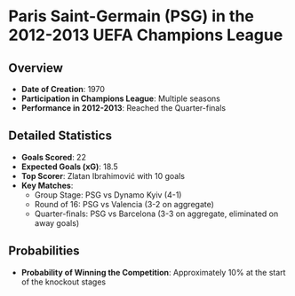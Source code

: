 # Paris Saint-Germain (PSG) in the 2012-2013 UEFA Champions League

## Overview
- **Date of Creation**: 1970
- **Participation in Champions League**: Multiple seasons
- **Performance in 2012-2013**: Reached the Quarter-finals

## Detailed Statistics
- **Goals Scored**: 22
- **Expected Goals (xG)**: 18.5
- **Top Scorer**: Zlatan Ibrahimović with 10 goals
- **Key Matches**:
  - Group Stage: PSG vs Dynamo Kyiv (4-1)
  - Round of 16: PSG vs Valencia (3-2 on aggregate)
  - Quarter-finals: PSG vs Barcelona (3-3 on aggregate, eliminated on away goals)

## Probabilities
- **Probability of Winning the Competition**: Approximately 10% at the start of the knockout stages
